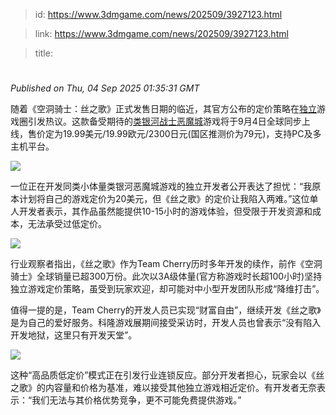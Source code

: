 > id: https://www.3dmgame.com/news/202509/3927123.html

> link: https://www.3dmgame.com/news/202509/3927123.html

> title: 

# 
_Published on Thu, 04 Sep 2025 01:35:31 GMT_

随着《空洞骑士：丝之歌》正式发售日期的临近，其官方公布的定价策略在[独立](https://www.3dmgame.com/tag/duli_1/)游戏圈引发热议。这款备受期待的[类银河战士恶魔城](https://www.3dmgame.com/tag/metroidvania_1/)游戏将于9月4日全球同步上线，售价定为19.99美元/19.99欧元/2300日元(国区推测价为79元)，支持PC及多主机平台。

![](https://img.3dmgame.com/uploads/images/news/20250904/1756949514_252058_jpg_r.jpg)

一位正在开发同类小体量类银河恶魔城游戏的独立开发者公开表达了担忧：“我原本计划将自己的游戏定价为20美元，但《丝之歌》的定价让我陷入两难。”这位单人开发者表示，其作品虽然能提供10-15小时的游戏体验，但受限于开发资源和成本，无法承受过低定价。

![](https://img.3dmgame.com/uploads/images/news/20250904/1756949520_282215.jpg)

行业观察者指出，《丝之歌》作为Team Cherry历时多年开发的续作，前作《空洞骑士》全球销量已超300万份。此次以3A级体量(官方称游戏时长超100小时)坚持独立游戏定价策略，虽受到玩家欢迎，却可能对中小型开发团队形成“降维打击”。

值得一提的是，Team Cherry的开发人员已实现“财富自由”，继续开发《丝之歌》是为自己的爱好服务。科隆游戏展期间接受采访时，开发人员也曾表示“没有陷入开发地狱，这里只有开发天堂”。

![](https://img.3dmgame.com/uploads/images/news/20250904/1756949526_218750.jpg)

这种“高品质低定价”模式正在引发行业连锁反应。部分开发者担心，玩家会以《丝之歌》的内容量和价格为基准，难以接受其他独立游戏相近定价。有开发者无奈表示：“我们无法与其价格优势竞争，更不可能免费提供游戏。”

